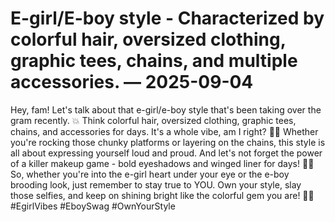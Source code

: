 # E-girl/E-boy style - Characterized by colorful hair, oversized clothing, graphic tees, chains, and multiple accessories. — 2025-09-04

Hey, fam! Let's talk about that e-girl/e-boy style that's been taking over the gram recently. 💥 Think colorful hair, oversized clothing, graphic tees, chains, and accessories for days. It's a whole vibe, am I right? 🌈🔗 Whether you're rocking those chunky platforms or layering on the chains, this style is all about expressing yourself loud and proud. And let's not forget the power of a killer makeup game - bold eyeshadows and winged liner for days! 💄👀 So, whether you're into the e-girl heart under your eye or the e-boy brooding look, just remember to stay true to YOU. Own your style, slay those selfies, and keep on shining bright like the colorful gem you are! 💎✨ #EgirlVibes #EboySwag #OwnYourStyle